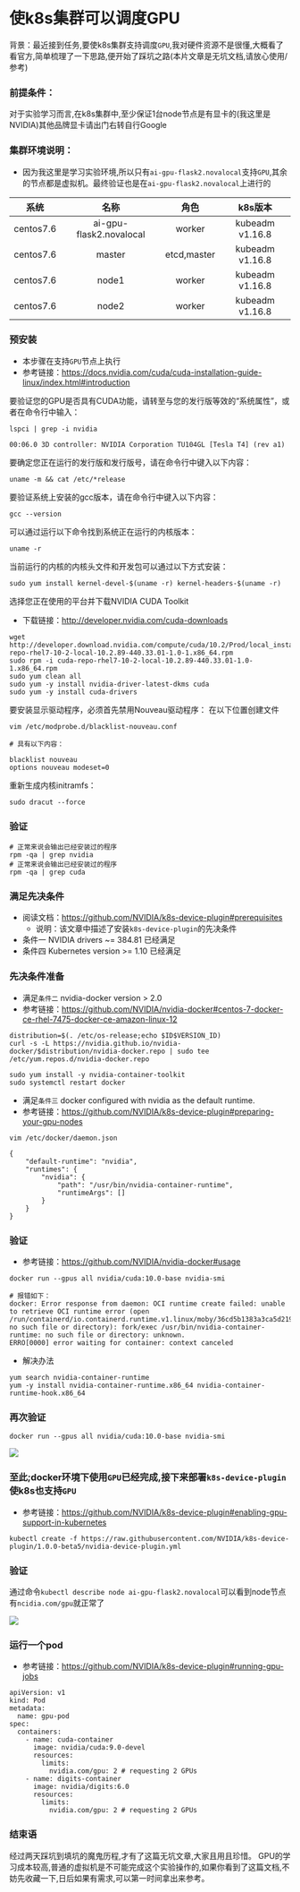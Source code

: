 # 使k8s集群可以调度GPU
背景：最近接到任务,要使k8s集群支持调度`GPU`,我对硬件资源不是很懂,大概看了看官方,简单梳理了一下思路,便开始了踩坑之路(本片文章是无坑文档,请放心使用/参考)
### 前提条件：
对于实验学习而言,在k8s集群中,至少保证1台node节点是有显卡的(我这里是NVIDIA)其他品牌显卡请出门右转自行Google
### 集群环境说明：
- 因为我这里是学习实验环境,所以只有`ai-gpu-flask2.novalocal`支持`GPU`,其余的节点都是虚拟机。最终验证也是在`ai-gpu-flask2.novalocal`上进行的

|系统|名称|角色|k8s版本|
|:--:|:--:|:--:|:--:|
|centos7.6|ai-gpu-flask2.novalocal|worker|kubeadm  v1.16.8|
|centos7.6|master|etcd,master|kubeadm  v1.16.8|
|centos7.6|node1|worker|kubeadm  v1.16.8|
|centos7.6|node2|worker|kubeadm  v1.16.8|

### 预安装
- 本步骤在支持`GPU`节点上执行
- 参考链接：https://docs.nvidia.com/cuda/cuda-installation-guide-linux/index.html#introduction

要验证您的GPU是否具有CUDA功能，请转至与您的发行版等效的“系统属性”，或者在命令行中输入：
```
lspci | grep -i nvidia

00:06.0 3D controller: NVIDIA Corporation TU104GL [Tesla T4] (rev a1)
```
要确定您正在运行的发行版和发行版号，请在命令行中键入以下内容：
```
uname -m && cat /etc/*release
```
要验证系统上安装的gcc版本，请在命令行中键入以下内容：
```
gcc --version
```
可以通过运行以下命令找到系统正在运行的内核版本：
```
uname -r
```
当前运行的内核的内核头文件和开发包可以通过以下方式安装：
```
sudo yum install kernel-devel-$(uname -r) kernel-headers-$(uname -r)
```
选择您正在使用的平台并下载NVIDIA CUDA Toolkit
- 下载链接：http://developer.nvidia.com/cuda-downloads
```
wget http://developer.download.nvidia.com/compute/cuda/10.2/Prod/local_installers/cuda-repo-rhel7-10-2-local-10.2.89-440.33.01-1.0-1.x86_64.rpm
sudo rpm -i cuda-repo-rhel7-10-2-local-10.2.89-440.33.01-1.0-1.x86_64.rpm
sudo yum clean all
sudo yum -y install nvidia-driver-latest-dkms cuda
sudo yum -y install cuda-drivers
```
要安装显示驱动程序，必须首先禁用Nouveau驱动程序：
在以下位置创建文件
```
vim /etc/modprobe.d/blacklist-nouveau.conf 

# 具有以下内容：

blacklist nouveau
options nouveau modeset=0
```
重新生成内核initramfs：
```
sudo dracut --force
```
### 验证
```
# 正常来说会输出已经安装过的程序
rpm -qa | grep nvidia
# 正常来说会输出已经安装过的程序
rpm -qa | grep cuda
```
### 满足先决条件
- 阅读文档：https://github.com/NVIDIA/k8s-device-plugin#prerequisites
  - 说明：该文章中描述了安装`k8s-device-plugin`的先决条件
- 条件一 NVIDIA drivers ~= 384.81 已经满足
- 条件四 Kubernetes version >= 1.10 已经满足
### 先决条件准备
- 满足`条件二` nvidia-docker version > 2.0
- 参考链接：https://github.com/NVIDIA/nvidia-docker#centos-7-docker-ce-rhel-7475-docker-ce-amazon-linux-12
```
distribution=$(. /etc/os-release;echo $ID$VERSION_ID)
curl -s -L https://nvidia.github.io/nvidia-docker/$distribution/nvidia-docker.repo | sudo tee /etc/yum.repos.d/nvidia-docker.repo

sudo yum install -y nvidia-container-toolkit
sudo systemctl restart docker
```
- 满足`条件三` docker configured with nvidia as the default runtime.
- 参考链接：https://github.com/NVIDIA/k8s-device-plugin#preparing-your-gpu-nodes

```
vim /etc/docker/daemon.json
```
```
{
    "default-runtime": "nvidia",
    "runtimes": {
        "nvidia": {
            "path": "/usr/bin/nvidia-container-runtime",
            "runtimeArgs": []
        }
    }
}
```
### 验证
- 参考链接：https://github.com/NVIDIA/nvidia-docker#usage
```
docker run --gpus all nvidia/cuda:10.0-base nvidia-smi

# 报错如下：
docker: Error response from daemon: OCI runtime create failed: unable to retrieve OCI runtime error (open /run/containerd/io.containerd.runtime.v1.linux/moby/36cd5b1383a3ca5d2196d05e3655122ea4703af69bdfedfdfc6657f/log.json: no such file or directory): fork/exec /usr/bin/nvidia-container-runtime: no such file or directory: unknown.
ERRO[0000] error waiting for container: context canceled
```
- 解决办法
```
yum search nvidia-container-runtime
yum -y install nvidia-container-runtime.x86_64 nvidia-container-runtime-hook.x86_64
```
### 再次验证
```
docker run --gpus all nvidia/cuda:10.0-base nvidia-smi
```
![](https://imgkr.cn-bj.ufileos.com/fc46531a-b6fa-408f-8577-9521c97f5fda.png)

### 至此;docker环境下使用`GPU`已经完成,接下来部署`k8s-device-plugin`使k8s也支持`GPU`
- 参考链接：https://github.com/NVIDIA/k8s-device-plugin#enabling-gpu-support-in-kubernetes
```
kubectl create -f https://raw.githubusercontent.com/NVIDIA/k8s-device-plugin/1.0.0-beta5/nvidia-device-plugin.yml
```
### 验证
通过命令`kubectl describe node ai-gpu-flask2.novalocal`可以看到node节点有`ncidia.com/gpu`就正常了

![](https://imgkr.cn-bj.ufileos.com/b5fc1888-c27a-4732-9df4-84805641c62a.png)
### 运行一个pod
- 参考链接：https://github.com/NVIDIA/k8s-device-plugin#running-gpu-jobs
```
apiVersion: v1
kind: Pod
metadata:
  name: gpu-pod
spec:
  containers:
    - name: cuda-container
      image: nvidia/cuda:9.0-devel
      resources:
        limits:
          nvidia.com/gpu: 2 # requesting 2 GPUs
    - name: digits-container
      image: nvidia/digits:6.0
      resources:
        limits:
          nvidia.com/gpu: 2 # requesting 2 GPUs
```
### 结束语
经过两天踩坑到填坑的魔鬼历程,才有了这篇无坑文章,大家且用且珍惜。
GPU的学习成本较高,普通的虚拟机是不可能完成这个实验操作的,如果你看到了这篇文档,不妨先收藏一下,日后如果有需求,可以第一时间拿出来参考。